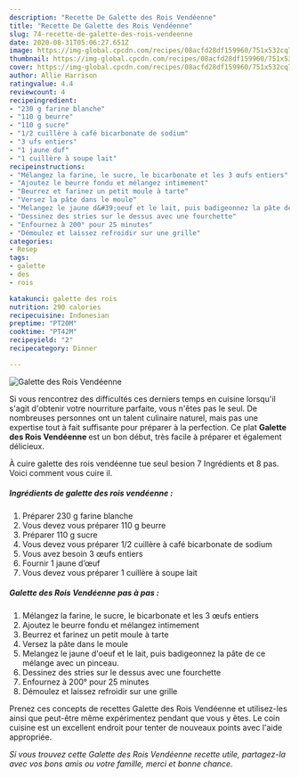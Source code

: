 ```yaml
---
description: "Recette De Galette des Rois Vendéenne"
title: "Recette De Galette des Rois Vendéenne"
slug: 74-recette-de-galette-des-rois-vendeenne
date: 2020-08-31T05:06:27.651Z
image: https://img-global.cpcdn.com/recipes/08acfd28df159960/751x532cq70/galette-des-rois-vendeenne-photo-principale-de-la-recette.jpg
thumbnail: https://img-global.cpcdn.com/recipes/08acfd28df159960/751x532cq70/galette-des-rois-vendeenne-photo-principale-de-la-recette.jpg
cover: https://img-global.cpcdn.com/recipes/08acfd28df159960/751x532cq70/galette-des-rois-vendeenne-photo-principale-de-la-recette.jpg
author: Allie Harrison
ratingvalue: 4.4
reviewcount: 4
recipeingredient:
- "230 g farine blanche"
- "110 g beurre"
- "110 g sucre"
- "1/2 cuillère à café bicarbonate de sodium"
- "3 ufs entiers"
- "1 jaune duf"
- "1 cuillère à soupe lait"
recipeinstructions:
- "Mélangez la farine, le sucre, le bicarbonate et les 3 œufs entiers"
- "Ajoutez le beurre fondu et mélangez intimement"
- "Beurrez et farinez un petit moule à tarte"
- "Versez la pâte dans le moule"
- "Melangez le jaune d&#39;oeuf et le lait, puis badigeonnez la pâte de ce mélange avec un pinceau."
- "Dessinez des stries sur le dessus avec une fourchette"
- "Enfournez à 200° pour 25 minutes"
- "Démoulez et laissez refroidir sur une grille"
categories:
- Resep
tags:
- galette
- des
- rois

katakunci: galette des rois 
nutrition: 290 calories
recipecuisine: Indonesian
preptime: "PT20M"
cooktime: "PT42M"
recipeyield: "2"
recipecategory: Dinner

---
```



![Galette des Rois Vendéenne](https://img-global.cpcdn.com/recipes/08acfd28df159960/751x532cq70/galette-des-rois-vendeenne-photo-principale-de-la-recette.jpg)

Si vous rencontrez des difficultés ces derniers temps en cuisine lorsqu'il s'agit d'obtenir votre nourriture parfaite, vous n'êtes pas le seul. De nombreuses personnes ont un talent culinaire naturel, mais pas une expertise tout à fait suffisante pour préparer à la perfection. Ce plat <strong> Galette des Rois Vendéenne </strong> est un bon début, très facile à préparer et également délicieux.

<!--inarticleads1-->

À cuire galette des rois vendéenne tue seul besion 7 Ingrédients et 8 pas. Voici comment vous cuire il.

##### Ingrédients de galette des rois vendéenne :

1. Préparer 230 g farine blanche
1. Vous devez vous préparer 110 g beurre
1. Préparer 110 g sucre
1. Vous devez vous préparer 1/2 cuillère à café bicarbonate de sodium
1. Vous avez besoin 3 œufs entiers
1. Fournir 1 jaune d’œuf
1. Vous devez vous préparer 1 cuillère à soupe lait




<!--inarticleads2-->

##### Galette des Rois Vendéenne pas à pas :

1. Mélangez la farine, le sucre, le bicarbonate et les 3 œufs entiers
1. Ajoutez le beurre fondu et mélangez intimement
1. Beurrez et farinez un petit moule à tarte
1. Versez la pâte dans le moule
1. Melangez le jaune d&#39;oeuf et le lait, puis badigeonnez la pâte de ce mélange avec un pinceau.
1. Dessinez des stries sur le dessus avec une fourchette
1. Enfournez à 200° pour 25 minutes
1. Démoulez et laissez refroidir sur une grille




<!--inarticleads1-->

<p>
Prenez ces concepts de recettes Galette des Rois Vendéenne et utilisez-les ainsi que peut-être même expérimentez pendant que vous y êtes. Le coin cuisine est un excellent endroit pour tenter de nouveaux points avec l'aide appropriée.
</p>

<p>
<i>Si vous trouvez cette Galette des Rois Vendéenne recette utile, partagez-la avec vos bons amis ou votre famille, merci et bonne chance.</i>
</p>
